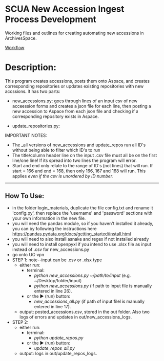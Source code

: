 # SCUA New Accession Ingest Process Development

Working files and outlines for creating automating new accessions in ArchivesSpace.

[Workflow](https://uoregon.sharepoint.com/:u:/s/O365_SCUAprocessing/ES8hGWg_DoJEkE4B2ViETJ4B7sYGi2O9DMJI8LQb5HFwIQ?e=uI8MBR)

# Description:
This program creates accessions, posts them onto Aspace, and creates corresponding repositories
or updates existing repositories with new accssions.
It has two parts: 
- new_accessions.py: goes through lines of an input csv of new acceession forms 
and creates a json file for each line, then posting a new accession to Aspace
from each json file and checking if a corresponding repository exists in Aspace. 

- update_repositories.py:

IMPORTANT NOTES:
- The _all versions of new_accessions and update_repos run all ID's without being able to filter which ID's to run
- The title/column header line on the input .csv file must all be on the first line/one line! If its spread into two lines the program will error.
- Start and end only relate to the range of ID's (not lines) that will run. If start = 166 and end = 168, then only 166, 167 and 168 will run. This applies *even if the csv is unordered by ID number*.

-------------------------------------------------------
How To Use:
-----------
- in the folder login_materials, duplicate the file config.txt and rename it 'config.py', then replace the 'username' and 'password' sections with your own information in the new file.  
- you will need the pandas module, so if you haven't installed it already, you can by following the instructions here https://pandas.pydata.org/docs/getting_started/install.html
- you will need to also install asnake and regex if not installed already
- you will need to install openpyxl if you intend to use .xlsx file as input instead of .csv for new_accessions.py
- go onto UO vpn
- STEP 1: note--input can be .csv or .xlsx type
  - either run: 
    - terminal:
      - *python new_accessions.py ~/path/to/input* (e.g. ~/Desktop/folder/input)
      - *python new_accessions.py* (if path to input file is manually entered in line 26).
    - or the ▶ (run) button:
      - *new_accessions_all.py* (if path of input filel is manually entered in line 17).
  - output: posted_accessions.csv, stored in the out folder. Also two logs of errors and updates in out/new_accessions_logs.
- STEP 2: 
  - either run:
    - terminal: 
      - *python update_repos.py* 
    - or the ▶ (run) button:
      - *update_repos_all.py* 
  - output: logs in out/update_repos_logs.

